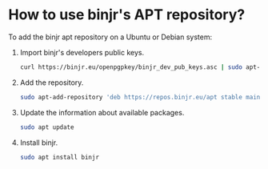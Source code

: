 # How to use binjr's APT repository?

To add the binjr apt repository on a Ubuntu or Debian system:

1. Import binjr's developers public keys.
    ``` sh
    curl https://binjr.eu/openpgpkey/binjr_dev_pub_keys.asc | sudo apt-key add -
    ```
2. Add the repository.
    ``` sh
    sudo apt-add-repository 'deb https://repos.binjr.eu/apt stable main'
    ```
3. Update the information about available packages.
    ``` sh
    sudo apt update
    ```
3. Install binjr.
    ``` sh
    sudo apt install binjr
    ```